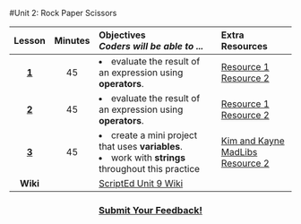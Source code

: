 #Unit 2: Rock Paper Scissors

|Lesson|Minutes|Objectives <br> *Coders will be able to ...*|Extra Resources|
|:-------:|:-------:|:-------|:-------|
|[**1**](https://docs.google.com/presentation/d/1sSs1eipYkWUv-Q2f89f8W7c7VonvglekrFlGgBDHXYc/edit#slide=id.g1b20bbcb39_0_1)|45| <li> evaluate the result of an expression using **operators**.</li> |[Resource 1]()<br>[Resource 2]()|
|[**2**](https://docs.google.com/presentation/d/1sSs1eipYkWUv-Q2f89f8W7c7VonvglekrFlGgBDHXYc/edit#slide=id.g1b20bbcb39_0_1)|45|<li> evaluate the result of an expression using **operators**.</li>|[Resource 1]()<br>[Resource 2]()|
|[**3**](https://docs.google.com/presentation/d/1sSs1eipYkWUv-Q2f89f8W7c7VonvglekrFlGgBDHXYc/edit#slide=id.g1b20bbcb39_0_1)|45|<li> create a mini project that uses **variables**.</li> <li> work with **strings** throughout this practice </li>|[Kim and Kayne MadLibs](https://gist.github.com/Bijesse/fc6d7f083812193edde5ac3f9865d11a)<br>[Resource 2]()|
|**Wiki**||<a href="https://github.com/ScriptEdcurriculum/curriculum2016/wiki/foundationsCourse#unit-9-conditionals-variables--strings">ScriptEd Unit 9 Wiki</a>||


<h3 align="center"><a href="https://docs.google.com/forms/d/e/1FAIpQLSfx0wkLyw_jSOhWR2yY8GTR8TV2NXYZc40us7aPHnl9bO6WAQ/viewform">Submit Your Feedback!</a></h3>



